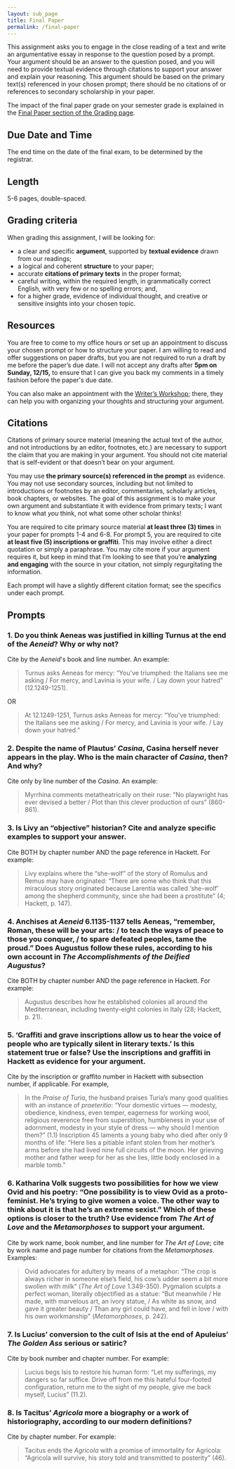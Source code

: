 ```yaml
---
layout: sub_page
title: Final Paper
permalink: /final-paper
---
```


This assignment asks you to engage in the close reading of a text and write an argumentative essay in response to the question posed by a prompt. Your argument should be an answer to the question posed, and you will need to provide textual evidence through citations to support your answer and explain your reasoning. This argument should be based on the primary text(s) referenced in your chosen prompt; there should be no citations of or references to secondary scholarship in your paper.

The impact of the final paper grade on your semester grade is explained in the [Final Paper section of the Grading page](grading#final-exam-or-paper).

## Due Date and Time

The end time on the date of the final exam, to be determined by the registrar.

## Length

5-6 pages, double-spaced.

## Grading criteria

When grading this assignment, I will be looking for:

- a clear and specific **argument**, supported by **textual evidence** drawn from our readings;
- a logical and coherent **structure** to your paper;
- accurate **citations of primary texts** in the proper format;
- careful writing, within the required length, in grammatically correct English, with very few or no spelling errors; and,
- for a higher grade, evidence of individual thought, and creative or sensitive insights into your chosen topic.

## Resources

You are free to come to my office hours or set up an appointment to discuss your chosen prompt or how to structure your paper. I am willing to read and offer suggestions on paper drafts, but you are not required to run a draft by me before the paper’s due date. I will not accept any drafts after **5pm on Sunday, 12/15,** to ensure that I can give you back my comments in a timely fashion before the paper's due date.

You can also make an appointment with the [Writer’s Workshop](https://www.holycross.edu/academics/support-and-resources/center-for-writing/writers-workshop); there, they can help you with organizing your thoughts and structuring your argument.

## Citations

Citations of primary source material (meaning the actual text of the author, and not introductions by an editor, footnotes, etc.) are necessary to support the claim that you are making in your argument. You should not cite material that is self-evident or that doesn’t bear on your argument.

You may use **the primary source(s) referenced in the prompt** as evidence. You may not use secondary sources, including but not limited to introductions or footnotes by an editor, commentaries, scholarly articles, book chapters, or websites. The goal of this assignment is to make your own argument and substantiate it with evidence from primary texts; I want to know what *you* think, not what some other scholar thinks!

You are required to cite primary source material **at least three (3) times** in your paper for prompts 1-4 and 6-8. For prompt 5, you are required to cite **at least five (5) inscriptions or graffiti**. This may involve either a direct quotation or simply a paraphrase. You may cite more if your argument requires it, but keep in mind that I’m looking to see that you’re **analyzing and engaging** with the source in your citation, not simply regurgitating the information.

Each prompt will have a slightly different citation format; see the specifics under each prompt.

## Prompts

### 1. Do you think Aeneas was justified in killing Turnus at the end of the *Aeneid*? Why or why not?

Cite by the *Aeneid*'s book and line number. An example:

> Turnus asks Aeneas for mercy: “You've triumphed: the Italians see me asking / For mercy, and Lavinia is your wife. / Lay down your hatred” (12.1249-1251).

OR

> At 12.1249-1251, Turnus asks Aeneas for mercy: “You've triumphed: the Italians see me asking / For mercy, and Lavinia is your wife. / Lay down your hatred.”

### 2. Despite the name of Plautus’ *Casina*, Casina herself never appears in the play. Who is the main character of *Casina*, then? And why?

Cite only by line number of the *Casina*. An example:

> Myrrhina comments metatheatrically on their ruse: “No playwright has ever devised a better / Plot than this clever production of ours” (860-861).

### 3. Is Livy an “objective” historian? Cite and analyze specific examples to support your answer.

Cite BOTH by chapter number AND the page reference in Hackett. For example:

> Livy explains where the “she-wolf” of the story of Romulus and Remus may have originated: “There are some who think that this miraculous story originated because Larentia was called ‘she-wolf’ among the shepherd community, since she had been a prostitute” (4; Hackett, p. 147).

### 4. Anchises at *Aeneid* 6.1135-1137 tells Aeneas, “remember, Roman, these will be your arts: / to teach the ways of peace to those you conquer, / to spare defeated peoples, tame the proud.” Does Augustus follow these rules, according to his own account in *The Accomplishments of the Deified Augustus*?

Cite BOTH by chapter number AND the page reference in Hackett. For example:

> Augustus describes how he established colonies all around the Mediterranean, including twenty-eight colonies in Italy (28; Hackett, p. 21).

### 5. ‘Graffiti and grave inscriptions allow us to hear the voice of people who are typically silent in literary texts.’ Is this statement true or false? Use the inscriptions and graffiti in Hackett as evidence for your argument.

Cite by the inscription or graffito number in Hackett with subsection number, if applicable. For example,

> In the *Praise of Turia*, the husband praises Turia’s many good qualities with an instance of *praeteritio*: “Your domestic virtues — modesty, obedience, kindness, even temper, eagerness for working wool, religious reverence free from superstition, humbleness in your use of adornment, modesty in your style of dress — why should I mention them?” (1.1)
> Inscription 45 laments a young baby who died after only 9 months of life: “Here lies a pitiable infant stolen from her mother’s arms before she had lived nine full circuits of the moon. Her grieving mother and father weep for her as she lies, little body enclosed in a marble tomb.”

### 6. Katharina Volk suggests two possibilities for how we view Ovid and his poetry: “One possibility is to view Ovid as a proto-feminist. He’s trying to give women a voice. The other way to think about it is that he’s an extreme sexist.” Which of these options is closer to the truth?  Use evidence from *The Art of Love* and the *Metamorphoses* to support your argument.

Cite by work name, book number, and line number for *The Art of Love*; cite by work name and page number for citations from the *Metamorphoses*. Examples:

> Ovid advocates for adultery by means of a metaphor: “The crop is always richer in someone else’s field, his cow’s udder seem a bit more swollen with milk” (*The Art of Love* 1.349-350).
> Pygmalion sculpts a perfect woman, literally objectified as a statue: “But meanwhile / He made, with marvelous art, an ivory statue, / As white as snow, and gave it greater beauty / Than any girl could have, and fell in love / with his own workmanship" (*Metamorphoses*, p. 242).

### 7. Is Lucius’ conversion to the cult of Isis at the end of Apuleius’ *The Golden Ass* serious or satiric?

Cite by book number and chapter number. For example:

> Lucius begs Isis to restore his human form: “Let my sufferings, my dangers so far suffice. Drive off from me this hateful four-footed configuration, return me to the sight of my people, give me back myself, Lucius” (11.2).

### 8. Is Tacitus’ *Agricola* more a biography or a work of historiography, according to our modern definitions?

Cite by chapter number. For example:

> Tacitus ends the *Agricola* with a promise of immortality for Agricola: “Agricola will survive, his story told and transmitted to posterity” (46).
